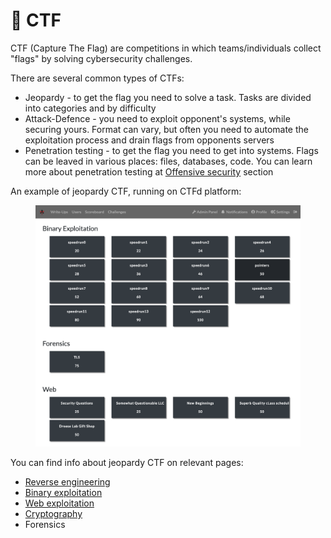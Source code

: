 # 🚩 CTF

CTF (Capture The Flag) are competitions in which teams/individuals collect "flags" by solving cybersecurity challenges.

There are several common types of CTFs:

* Jeopardy - to get the flag you need to solve a task. Tasks are divided into categories and by difficulty
* Attack-Defence - you need to exploit opponent's systems, while securing yours. Format can vary, but often you need to automate the exploitation process and drain flags from opponents servers
* Penetration testing - to get the flag you need to get into systems. Flags can be leaved in various places: files, databases, code. You can learn more about penetration testing at [Offensive security](../offensive-security/) section

An example of jeopardy CTF, running on CTFd platform:

<figure><img src="../.gitbook/assets/image (1) (1).png" alt=""><figcaption></figcaption></figure>

You can find info about jeopardy CTF on relevant pages:

* [Reverse engineering](reverse-engineering.md)
* [Binary exploitation](binary-exploitation.md)
* [Web exploitation](web-exploitation/)
* [Cryptography](cryptography.md)
* Forensics

